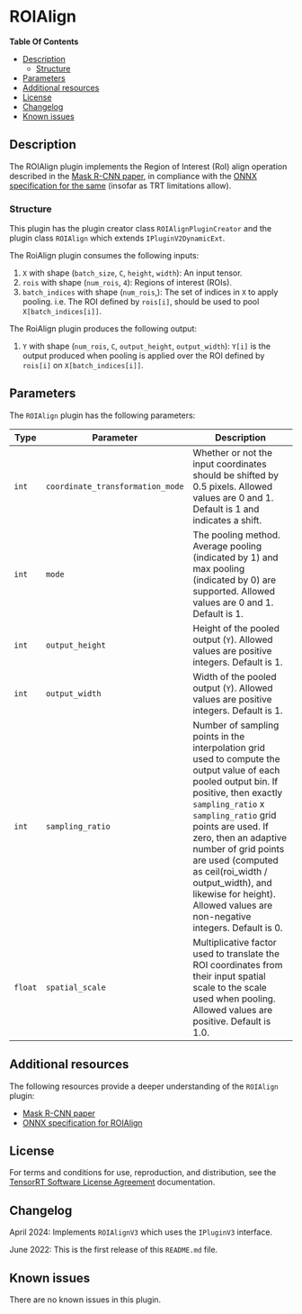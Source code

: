 # ROIAlign

**Table Of Contents**
- [Description](#description)
    * [Structure](#structure)
- [Parameters](#parameters)
- [Additional resources](#additional-resources)
- [License](#license)
- [Changelog](#changelog)
- [Known issues](#known-issues)

## Description

The ROIAlign plugin implements the Region of Interest (RoI) align operation described in the [Mask R-CNN paper](https://arxiv.org/abs/1703.06870), in compliance with the [ONNX specification for the same](https://github.com/onnx/onnx/blob/main/docs/Operators.md#RoiAlign) (insofar as TRT limitations allow).  

### Structure

This plugin has the plugin creator class `ROIAlignPluginCreator` and the plugin class `ROIAlign` which extends `IPluginV2DynamicExt`.

The RoiAlign plugin consumes the following inputs:

1. `X` with shape (`batch_size`, `C`, `height`, `width`): An input tensor.
2. `rois` with shape (`num_rois`, `4`): Regions of interest (ROIs).
3. `batch_indices` with shape (`num_rois`,): The set of indices in `X` to apply pooling. i.e. The ROI defined by `rois[i]`, should be used to pool `X[batch_indices[i]]`.

The RoiAlign plugin produces the following output:

1. `Y` with shape (`num_rois`, `C`, `output_height`, `output_width`): `Y[i]` is the output produced when pooling is applied over the ROI defined by `rois[i]` on `X[batch_indices[i]]`.

## Parameters
  
The `ROIAlign` plugin has the following parameters:

| Type             | Parameter                       | Description
|------------------|---------------------------------|--------------------------------------------------------
|`int`             |`coordinate_transformation_mode`                    | Whether or not the input coordinates should be shifted by 0.5 pixels. Allowed values are 0 and 1. Default is 1 and indicates a shift.
|`int`             |`mode`                    | The pooling method. Average pooling (indicated by 1) and max pooling (indicated by 0) are supported. Allowed values are 0 and 1. Default is 1.
|`int`             |`output_height`                    | Height of the pooled output (`Y`). Allowed values are positive integers. Default is 1.
|`int`             |`output_width`                    | Width of the pooled output (`Y`). Allowed values are positive integers. Default is 1.
|`int`             |`sampling_ratio`                    | Number of sampling points in the interpolation grid used to compute the output value of each pooled output bin. If positive, then exactly `sampling_ratio` x `sampling_ratio` grid points are used. If zero, then an adaptive number of grid points are used (computed as ceil(roi_width / output_width), and likewise for height). Allowed values are non-negative integers. Default is 0.
|`float`           |`spatial_scale`                    | Multiplicative factor used to translate the ROI coordinates from their input spatial scale to the scale used when pooling. Allowed values are positive. Default is 1.0.

## Additional resources

The following resources provide a deeper understanding of the `ROIAlign` plugin:

- [Mask R-CNN paper](https://arxiv.org/abs/1703.06870)
- [ONNX specification for ROIAlign](https://github.com/onnx/onnx/blob/main/docs/Operators.md#RoiAlign)

## License

For terms and conditions for use, reproduction, and distribution, see the [TensorRT Software License Agreement](https://docs.nvidia.com/deeplearning/sdk/tensorrt-sla/index.html) 
documentation.

## Changelog

April 2024: Implements `ROIAlignV3` which uses the `IPluginV3` interface.

June 2022: This is the first release of this `README.md` file.

## Known issues

There are no known issues in this plugin.
